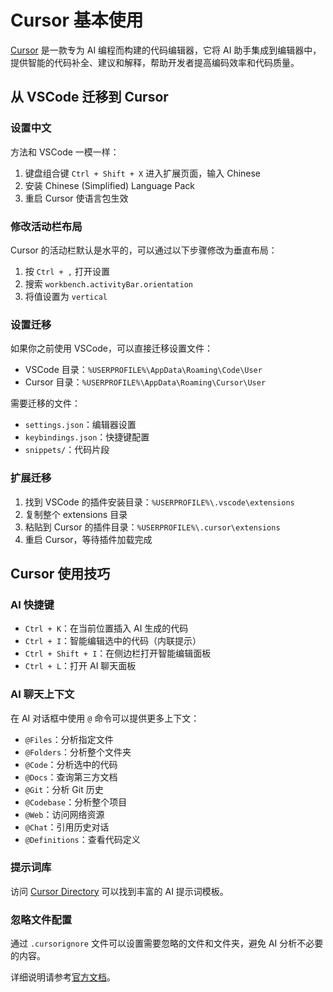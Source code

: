 # Cursor 基本使用

[Cursor](https://www.cursor.com/) 是一款专为 AI 编程而构建的代码编辑器，它将 AI 助手集成到编辑器中，提供智能的代码补全、建议和解释，帮助开发者提高编码效率和代码质量。

## 从 VSCode 迁移到 Cursor

### 设置中文

方法和 VSCode 一模一样：

1. 键盘组合键 `Ctrl + Shift + X` 进入扩展页面，输入 Chinese
2. 安装 Chinese (Simplified) Language Pack
3. 重启 Cursor 使语言包生效

### 修改活动栏布局

Cursor 的活动栏默认是水平的，可以通过以下步骤修改为垂直布局：

1. 按 `Ctrl + ,` 打开设置
2. 搜索 `workbench.activityBar.orientation`
3. 将值设置为 `vertical`

### 设置迁移

如果你之前使用 VSCode，可以直接迁移设置文件：

- VSCode 目录：`%USERPROFILE%\AppData\Roaming\Code\User`
- Cursor 目录：`%USERPROFILE%\AppData\Roaming\Cursor\User`

需要迁移的文件：

- `settings.json`：编辑器设置
- `keybindings.json`：快捷键配置
- `snippets/`：代码片段

### 扩展迁移

1. 找到 VSCode 的插件安装目录：`%USERPROFILE%\.vscode\extensions`
2. 复制整个 extensions 目录
3. 粘贴到 Cursor 的插件目录：`%USERPROFILE%\.cursor\extensions`
4. 重启 Cursor，等待插件加载完成

## Cursor 使用技巧

### AI 快捷键

- `Ctrl + K`：在当前位置插入 AI 生成的代码
- `Ctrl + I`：智能编辑选中的代码（内联提示）
- `Ctrl + Shift + I`：在侧边栏打开智能编辑面板
- `Ctrl + L`：打开 AI 聊天面板

### AI 聊天上下文

在 AI 对话框中使用 `@` 命令可以提供更多上下文：

- `@Files`：分析指定文件
- `@Folders`：分析整个文件夹
- `@Code`：分析选中的代码
- `@Docs`：查询第三方文档
- `@Git`：分析 Git 历史
- `@Codebase`：分析整个项目
- `@Web`：访问网络资源
- `@Chat`：引用历史对话
- `@Definitions`：查看代码定义

### 提示词库

访问 [Cursor Directory](https://cursor.directory/) 可以找到丰富的 AI 提示词模板。

### 忽略文件配置

通过 `.cursorignore` 文件可以设置需要忽略的文件和文件夹，避免 AI 分析不必要的内容。

详细说明请参考[官方文档](https://docs.cursor.com/context/ignore-files)。
